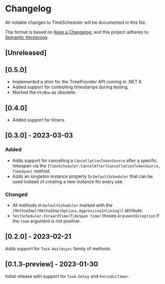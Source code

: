 # Changelog

All notable changes to TimeScheduler will be documented in this file.

The format is based on [Keep a Changelog](https://keepachangelog.com/en/1.0.0/),
and this project adheres to [Semantic Versioning](https://semver.org/spec/v2.0.0.html).

## [Unreleased]

## [0.5.0]

- Implemented a shim for the TimeProvider API coming in .NET 8.
- Added support for controlling timestamps during testing.
- Marked the `UtcNow` as obsolete.

## [0.4.0]

- Added support for timers.

## [0.3.0] - 2023-03-03

### Added

- Adds support for cancelling a `CancellationTokenSource` after a specific timespan via the `ITimeScheduler.CancelAfter(CancellationTokenSource, TimeSpan)` method.
- Adds an singleton instance property to `DefaultScheduler` that can be used instead of creating a new instance for every use.

### Changed

- All methods in `DefaultScheduler` marked with the `[MethodImpl(MethodImplOptions.AggressiveInlining)]` attribute.
- `TestScheduler.ForwardTime(TimeSpan time)` throws `ArgumentException` if the `time` argument is not positive.

## [0.2.0] - 2023-02-21

Adds support for `Task.WaitAsync` family of methods.

## [0.1.3-preview] - 2023-01-30

Initial release with support for `Task.Delay` and `PeriodicTimer`.
